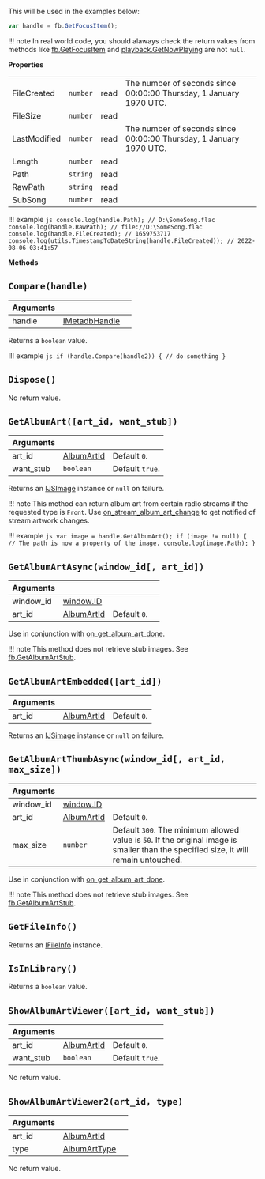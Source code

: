 This will be used in the examples below:

```js
var handle = fb.GetFocusItem();
```

!!! note
	In real world code, you should alaways check the return
	values from methods like [fb.GetFocusItem](../namespaces/fb.md#fbgetfocusitem) and
	[playback.GetNowPlaying](../namespaces/playback.md#playbackgetnowplaying) are not `null`.

**Properties**

|||||
|---|---|---|---|
|FileCreated|`number`|read|The number of seconds since 00:00:00 Thursday, 1 January 1970 UTC.|
|FileSize|`number`|read|
|LastModified|`number`|read|The number of seconds since 00:00:00 Thursday, 1 January 1970 UTC.|
|Length|`number`|read|
|Path|`string`|read|
|RawPath|`string`|read|
|SubSong|`number`|read|

!!! example
	```js
	console.log(handle.Path); // D:\SomeSong.flac
	console.log(handle.RawPath); // file://D:\SomeSong.flac
	console.log(handle.FileCreated); // 1659753717
	console.log(utils.TimestampToDateString(handle.FileCreated)); // 2022-08-06 03:41:57
	```

**Methods**

## `Compare(handle)`
|Arguments|||
|---|---|---|
|handle|[IMetadbHandle](IMetadbHandle.md)|

Returns a `boolean` value.

!!! example
	```js
	if (handle.Compare(handle2)) {
		// do something
	}
	```

## `Dispose()`

No return value.

## `GetAlbumArt([art_id, want_stub])`
|Arguments|||
|---|---|---|
|art_id|[AlbumArtId](../flags.md#albumartid)|Default `0`.|
|want_stub|`boolean`|Default `true`.|

Returns an [IJSImage](IJSImage.md) instance or `null` on failure.

!!! note
	This method can return album art from certain radio streams
	if the requested type is `Front`. Use [on_stream_album_art_change](../callbacks/foobar2000.md#on_stream_album_art_change)
	to get notified of stream artwork changes.

!!! example
	```js
	var image = handle.GetAlbumArt();
	if (image != null) {
		// The path is now a property of the image.
		console.log(image.Path);
	}
	```

## `GetAlbumArtAsync(window_id[, art_id])`
|Arguments||||
|---|---|---|---|
|window_id|[window.ID](../namespaces/window.md)|
|art_id|[AlbumArtId](../flags.md#albumartid)|Default `0`.|

Use in conjunction with [on_get_album_art_done](../callbacks/component.md#on_get_album_art_donehandle-art_id-image).

!!! note
	This method does not retrieve stub images. See [fb.GetAlbumArtStub](../namespaces/fb.md#fbgetalbumartstubart_id).

## `GetAlbumArtEmbedded([art_id])`
|Arguments|||
|---|---|---|
|art_id|[AlbumArtId](../flags.md#albumartid)|Default `0`.|

Returns an [IJSimage](IJSImage.md) instance or `null` on failure.

## `GetAlbumArtThumbAsync(window_id[, art_id, max_size])`
|Arguments|||
|---|---|---|
|window_id|[window.ID](../namespaces/window.md)|
|art_id|[AlbumArtId](../flags.md#albumartid)|Default `0`.|
|max_size|`number`|Default `300`. The minimum allowed value is `50`. If the original image is smaller than the specified size, it will remain untouched.|

Use in conjunction with [on_get_album_art_done](../callbacks/component.md#on_get_album_art_donehandle-art_id-image).

!!! note
	This method does not retrieve stub images. See [fb.GetAlbumArtStub](../namespaces/fb.md#fbgetalbumartstubart_id).

## `GetFileInfo()`
Returns an [IFileInfo](IFileInfo.md) instance.

## `IsInLibrary()`
Returns a `boolean` value.

## `ShowAlbumArtViewer([art_id, want_stub])`
|Arguments|||
|---|---|---|
|art_id|[AlbumArtId](../flags.md#albumartid)|Default `0`.|
|want_stub|`boolean`|Default `true`.|

No return value.

## `ShowAlbumArtViewer2(art_id, type)`
|Arguments|||
|---|---|---|
|art_id|[AlbumArtId](../flags.md#albumartid)|
|type|[AlbumArtType](../flags.md#albumarttype)||

No return value.
